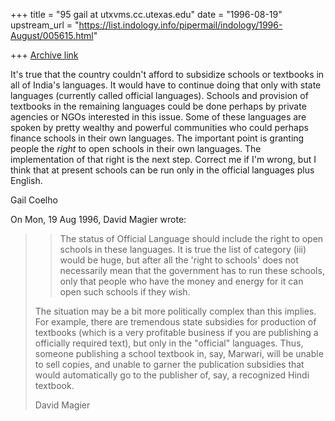 +++
title = "95 gail at utxvms.cc.utexas.edu"
date = "1996-08-19"
upstream_url = "https://list.indology.info/pipermail/indology/1996-August/005615.html"

+++
[Archive link](https://list.indology.info/pipermail/indology/1996-August/005615.html)

It's true that the country couldn't afford to subsidize schools or
textbooks in all of India's languages. It would have to continue doing
that only with state languages (currently called official languages). 
Schools and provision of textbooks in the remaining languages could be
done perhaps by private agencies or NGOs interested in this issue. Some of
these languages are spoken by pretty wealthy and powerful communities who
could perhaps finance schools in their own languages. The important point
is granting people the *right* to open schools in their own languages. 
The implementation of that right is the next step. Correct me if I'm
wrong, but I think that at present schools can be run only in the official
languages plus English. 

Gail Coelho

On Mon, 19 Aug 1996, David Magier wrote:

> > The status of Official Language should
> > include the right to open schools in these languages. It is true the list
> > of category (iii) would be huge, but after all the 'right to schools' does
> > not necessarily mean that the government has to run these schools, only
> > that people who have the money and energy for it can open such schools if
> > they wish.
> 
> The situation may be a bit more politically complex than this implies.
> For example, there are tremendous state subsidies for production of
> textbooks (which is a very profitable business if you are publishing a
> officially required text), but only in the "official" languages. Thus,
> someone publishing a school textbook in, say, Marwari, will be unable
> to sell copies, and unable to garner the publication subsidies that would
> automatically go to the publisher of, say, a recognized Hindi textbook.
> 
> David Magier
> 
> 




